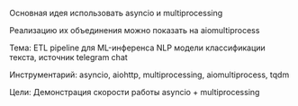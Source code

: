 Основная идея использовать asyncio и multiprocessing

Реализацию их объединения можно показать на aiomultiprocess

Тема: ETL pipeline для ML-инференса NLP модели классификации текста, источник telegram chat

Инструментарий: asyncio, aiohttp, multiprocessing, aiomultiprocess, tqdm

Цели: Демонстрация скорости работы asyncio + multiprocessing

